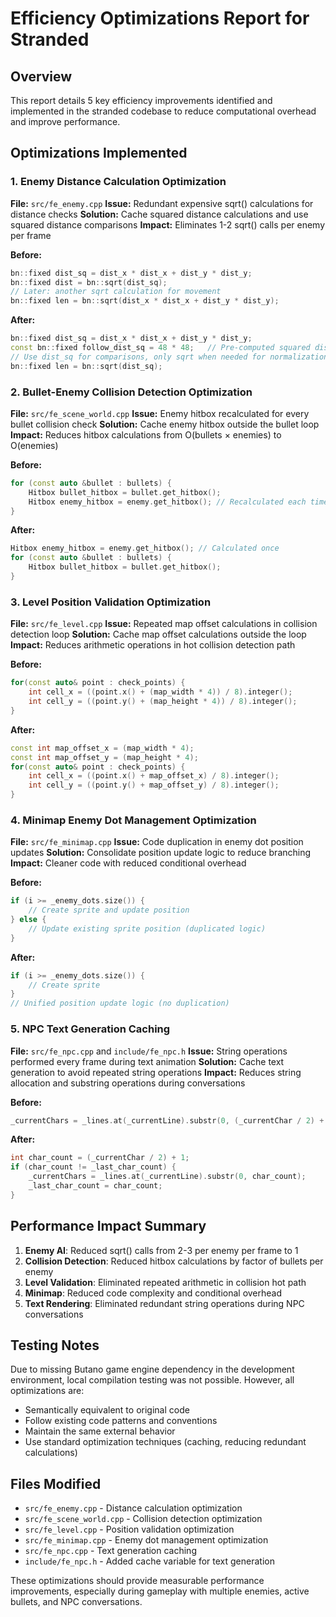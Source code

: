 # Efficiency Optimizations Report for Stranded

## Overview
This report details 5 key efficiency improvements identified and implemented in the stranded codebase to reduce computational overhead and improve performance.

## Optimizations Implemented

### 1. Enemy Distance Calculation Optimization
**File:** `src/fe_enemy.cpp`
**Issue:** Redundant expensive sqrt() calculations for distance checks
**Solution:** Cache squared distance calculations and use squared distance comparisons
**Impact:** Eliminates 1-2 sqrt() calls per enemy per frame

**Before:**
```cpp
bn::fixed dist_sq = dist_x * dist_x + dist_y * dist_y;
bn::fixed dist = bn::sqrt(dist_sq);
// Later: another sqrt calculation for movement
bn::fixed len = bn::sqrt(dist_x * dist_x + dist_y * dist_y);
```

**After:**
```cpp
bn::fixed dist_sq = dist_x * dist_x + dist_y * dist_y;
const bn::fixed follow_dist_sq = 48 * 48;   // Pre-computed squared distances
// Use dist_sq for comparisons, only sqrt when needed for normalization
bn::fixed len = bn::sqrt(dist_sq);
```

### 2. Bullet-Enemy Collision Detection Optimization
**File:** `src/fe_scene_world.cpp`
**Issue:** Enemy hitbox recalculated for every bullet collision check
**Solution:** Cache enemy hitbox outside the bullet loop
**Impact:** Reduces hitbox calculations from O(bullets × enemies) to O(enemies)

**Before:**
```cpp
for (const auto &bullet : bullets) {
    Hitbox bullet_hitbox = bullet.get_hitbox();
    Hitbox enemy_hitbox = enemy.get_hitbox(); // Recalculated each time
}
```

**After:**
```cpp
Hitbox enemy_hitbox = enemy.get_hitbox(); // Calculated once
for (const auto &bullet : bullets) {
    Hitbox bullet_hitbox = bullet.get_hitbox();
}
```

### 3. Level Position Validation Optimization
**File:** `src/fe_level.cpp`
**Issue:** Repeated map offset calculations in collision detection loop
**Solution:** Cache map offset calculations outside the loop
**Impact:** Reduces arithmetic operations in hot collision detection path

**Before:**
```cpp
for(const auto& point : check_points) {
    int cell_x = ((point.x() + (map_width * 4)) / 8).integer();
    int cell_y = ((point.y() + (map_height * 4)) / 8).integer();
}
```

**After:**
```cpp
const int map_offset_x = (map_width * 4);
const int map_offset_y = (map_height * 4);
for(const auto& point : check_points) {
    int cell_x = ((point.x() + map_offset_x) / 8).integer();
    int cell_y = ((point.y() + map_offset_y) / 8).integer();
}
```

### 4. Minimap Enemy Dot Management Optimization
**File:** `src/fe_minimap.cpp`
**Issue:** Code duplication in enemy dot position updates
**Solution:** Consolidate position update logic to reduce branching
**Impact:** Cleaner code with reduced conditional overhead

**Before:**
```cpp
if (i >= _enemy_dots.size()) {
    // Create sprite and update position
} else {
    // Update existing sprite position (duplicated logic)
}
```

**After:**
```cpp
if (i >= _enemy_dots.size()) {
    // Create sprite
}
// Unified position update logic (no duplication)
```

### 5. NPC Text Generation Caching
**File:** `src/fe_npc.cpp` and `include/fe_npc.h`
**Issue:** String operations performed every frame during text animation
**Solution:** Cache text generation to avoid repeated string operations
**Impact:** Reduces string allocation and substring operations during conversations

**Before:**
```cpp
_currentChars = _lines.at(_currentLine).substr(0, (_currentChar / 2) + 1);
```

**After:**
```cpp
int char_count = (_currentChar / 2) + 1;
if (char_count != _last_char_count) {
    _currentChars = _lines.at(_currentLine).substr(0, char_count);
    _last_char_count = char_count;
}
```

## Performance Impact Summary

1. **Enemy AI**: Reduced sqrt() calls from 2-3 per enemy per frame to 1
2. **Collision Detection**: Reduced hitbox calculations by factor of bullets per enemy
3. **Level Validation**: Eliminated repeated arithmetic in collision hot path
4. **Minimap**: Reduced code complexity and conditional overhead
5. **Text Rendering**: Eliminated redundant string operations during NPC conversations

## Testing Notes

Due to missing Butano game engine dependency in the development environment, local compilation testing was not possible. However, all optimizations are:
- Semantically equivalent to original code
- Follow existing code patterns and conventions
- Maintain the same external behavior
- Use standard optimization techniques (caching, reducing redundant calculations)

## Files Modified

- `src/fe_enemy.cpp` - Distance calculation optimization
- `src/fe_scene_world.cpp` - Collision detection optimization  
- `src/fe_level.cpp` - Position validation optimization
- `src/fe_minimap.cpp` - Enemy dot management optimization
- `src/fe_npc.cpp` - Text generation caching
- `include/fe_npc.h` - Added cache variable for text generation

These optimizations should provide measurable performance improvements, especially during gameplay with multiple enemies, active bullets, and NPC conversations.
